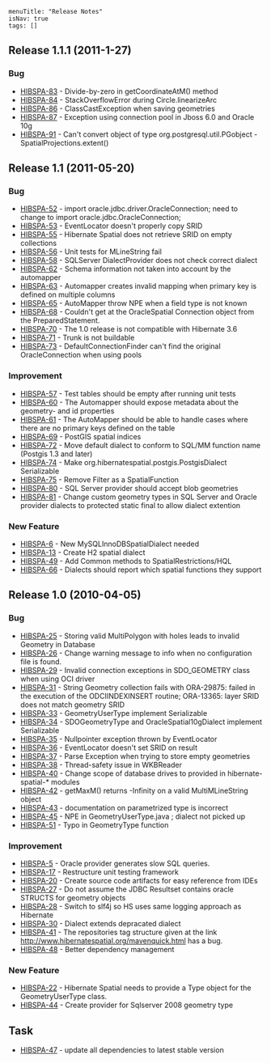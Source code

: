 ```
menuTitle: "Release Notes"
isNav: true
tags: []
```
## Release 1.1.1 (2011-1-27)

### Bug

* [HIBSPA-83](http://www.hibernatespatial.org/jira/browse/HIBSPA-83) - Divide-by-zero in getCoordinateAtM() method
* [HIBSPA-84](http://www.hibernatespatial.org/jira/browse/HIBSPA-84) - StackOverflowError during Circle.linearizeArc
* [HIBSPA-86](http://www.hibernatespatial.org/jira/browse/HIBSPA-86) - ClassCastException when saving geometries
* [HIBSPA-87](http://www.hibernatespatial.org/jira/browse/HIBSPA-87) - Exception using connection pool in Jboss 6.0 and Oracle 10g
* [HIBSPA-91](http://www.hibernatespatial.org/jira/browse/HIBSPA-91) - Can't convert object of type org.postgresql.util.PGobject - SpatialProjections.extent()

## Release 1.1 (2011-05-20)

### Bug

* [HIBSPA-52](http://www.hibernatespatial.org/jira/browse/HIBSPA-52) - import oracle.jdbc.driver.OracleConnection; need to change to import oracle.jdbc.OracleConnection;
* [HIBSPA-53](http://www.hibernatespatial.org/jira/browse/HIBSPA-53) - EventLocator doesn't properly copy SRID
* [HIBSPA-55](http://www.hibernatespatial.org/jira/browse/HIBSPA-55) - Hibernate Spatial does not retrieve SRID on empty collections
* [HIBSPA-56](http://www.hibernatespatial.org/jira/browse/HIBSPA-56) - Unit tests for MLineString fail
* [HIBSPA-58](http://www.hibernatespatial.org/jira/browse/HIBSPA-58) - SQLServer DialectProvider does not check correct dialect
* [HIBSPA-62](http://www.hibernatespatial.org/jira/browse/HIBSPA-62) - Schema information not taken into account by the automapper
* [HIBSPA-63](http://www.hibernatespatial.org/jira/browse/HIBSPA-63) - Automapper creates invalid mapping when primary key is defined on multiple columns
* [HIBSPA-65](http://www.hibernatespatial.org/jira/browse/HIBSPA-65) - AutoMapper throw NPE when a field type is not known
* [HIBSPA-68](http://www.hibernatespatial.org/jira/browse/HIBSPA-68) - Couldn't get at the OracleSpatial Connection object from the PreparedStatement.
* [HIBSPA-70](http://www.hibernatespatial.org/jira/browse/HIBSPA-70) - The 1.0 release is not compatible with Hibernate 3.6
* [HIBSPA-71](http://www.hibernatespatial.org/jira/browse/HIBSPA-71) - Trunk is not buildable
* [HIBSPA-73](http://www.hibernatespatial.org/jira/browse/HIBSPA-73) - DefaultConnectionFinder can't find the original OracleConnection when using pools

### Improvement

* [HIBSPA-57](http://www.hibernatespatial.org/jira/browse/HIBSPA-57) - Test tables should be empty after running unit tests
* [HIBSPA-60](http://www.hibernatespatial.org/jira/browse/HIBSPA-60) - The Automapper should expose metadata about the geometry- and id properties
* [HIBSPA-61](http://www.hibernatespatial.org/jira/browse/HIBSPA-61) - The AutoMapper should be able to handle cases where there are no primary keys defined on the table
* [HIBSPA-69](http://www.hibernatespatial.org/jira/browse/HIBSPA-69) - PostGIS spatial indices
* [HIBSPA-72](http://www.hibernatespatial.org/jira/browse/HIBSPA-72) - Move default dialect to conform to SQL/MM function name (Postgis 1.3 and later)
* [HIBSPA-74](http://www.hibernatespatial.org/jira/browse/HIBSPA-74) - Make org.hibernatespatial.postgis.PostgisDialect Serializable
* [HIBSPA-75](http://www.hibernatespatial.org/jira/browse/HIBSPA-75) - Remove Filter as a SpatialFunction
* [HIBSPA-80](http://www.hibernatespatial.org/jira/browse/HIBSPA-80) - SQL Server provider should accept blob geometries
* [HIBSPA-81](http://www.hibernatespatial.org/jira/browse/HIBSPA-81) - Change custom geometry types in SQL Server and Oracle provider dialects to protected static final to allow dialect extention

### New Feature

* [HIBSPA-6](http://www.hibernatespatial.org/jira/browse/HIBSPA-6) - New MySQLInnoDBSpatialDialect needed
* [HIBSPA-13](http://www.hibernatespatial.org/jira/browse/HIBSPA-13) - Create H2 spatial dialect
* [HIBSPA-49](http://www.hibernatespatial.org/jira/browse/HIBSPA-49) - Add Common methods to SpatialRestrictions/HQL
* [HIBSPA-66](http://www.hibernatespatial.org/jira/browse/HIBSPA-66) - Dialects should report which spatial functions they support

## Release 1.0 (2010-04-05)

### Bug

* [HIBSPA-25](http://www.hibernatespatial.org/jira/browse/HIBSPA-25) - Storing valid MultiPolygon with holes leads to invalid Geometry in Database
* [HIBSPA-26](http://www.hibernatespatial.org/jira/browse/HIBSPA-26) - Change warning message to info when no configuration file is found.
* [HIBSPA-29](http://www.hibernatespatial.org/jira/browse/HIBSPA-29) - Invalid connection exceptions in SDO_GEOMETRY class when using OCI driver
* [HIBSPA-31](http://www.hibernatespatial.org/jira/browse/HIBSPA-31) - String Geometry collection fails with ORA-29875: failed in the execution of the ODCIINDEXINSERT routine; ORA-13365: layer SRID does not match geometry SRID
* [HIBSPA-33](http://www.hibernatespatial.org/jira/browse/HIBSPA-33) - GeometryUserType implement Serializable
* [HIBSPA-34](http://www.hibernatespatial.org/jira/browse/HIBSPA-34) - SDOGeometryType and OracleSpatial10gDialect implement Serializable
* [HIBSPA-35](http://www.hibernatespatial.org/jira/browse/HIBSPA-35) - Nullpointer exception thrown by EventLocator
* [HIBSPA-36](http://www.hibernatespatial.org/jira/browse/HIBSPA-36) - EventLocator doesn't set SRID on result
* [HIBSPA-37](http://www.hibernatespatial.org/jira/browse/HIBSPA-37) - Parse Exception when trying to store empty geometries
* [HIBSPA-38](http://www.hibernatespatial.org/jira/browse/HIBSPA-38) - Thread-safety issue in WKBReader
* [HIBSPA-40](http://www.hibernatespatial.org/jira/browse/HIBSPA-40) - Change scope of database drives to provided in hibernate-spatial-* modules
* [HIBSPA-42](http://www.hibernatespatial.org/jira/browse/HIBSPA-42) - getMaxM() returns -Infinity on a valid MultiMLineString object
* [HIBSPA-43](http://www.hibernatespatial.org/jira/browse/HIBSPA-43) - documentation on parametrized type is incorrect
* [HIBSPA-45](http://www.hibernatespatial.org/jira/browse/HIBSPA-45) - NPE in GeometryUserType.java ; dialect not picked up
* [HIBSPA-51](http://www.hibernatespatial.org/jira/browse/HIBSPA-51) - Typo in GeometryType function

### Improvement

* [HIBSPA-5](http://www.hibernatespatial.org/jira/browse/HIBSPA-5) - Oracle provider generates slow SQL queries.
* [HIBSPA-17](http://www.hibernatespatial.org/jira/browse/HIBSPA-17) - Restructure unit testing framework
* [HIBSPA-20](http://www.hibernatespatial.org/jira/browse/HIBSPA-20) - Create source code artifacts for easy reference from IDEs
* [HIBSPA-27](http://www.hibernatespatial.org/jira/browse/HIBSPA-27) - Do not assume the JDBC Resultset contains oracle STRUCTS for geometry objects
* [HIBSPA-28](http://www.hibernatespatial.org/jira/browse/HIBSPA-28) - Switch to slf4j so HS uses same logging approach as Hibernate
* [HIBSPA-30](http://www.hibernatespatial.org/jira/browse/HIBSPA-30) - Dialect extends depracated dialect
* [HIBSPA-41](http://www.hibernatespatial.org/jira/browse/HIBSPA-41) - The repositories tag structure given at the link http://www.hibernatespatial.org/mavenquick.html has a bug.
* [HIBSPA-48](http://www.hibernatespatial.org/jira/browse/HIBSPA-48) - Better dependency management

### New Feature

* [HIBSPA-22](http://www.hibernatespatial.org/jira/browse/HIBSPA-22) - Hibernate Spatial needs to provide a Type object for the GeometryUserType class.
* [HIBSPA-44](http://www.hibernatespatial.org/jira/browse/HIBSPA-44) - Create provider for Sqlserver 2008 geometry type

## Task

* [HIBSPA-47](http://www.hibernatespatial.org/jira/browse/HIBSPA-47) - update all dependencies to latest stable version